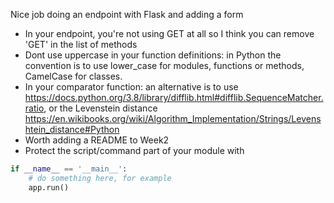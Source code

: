 Nice job doing an endpoint with Flask and adding a form

- In your endpoint, you're not using GET at all so I think you can remove 'GET' in the list of methods
- Dont use uppercase in your function definitions: in Python the convention is to use lower_case for modules, functions or methods, CamelCase for classes. 
- In your comparator function: an alternative is to use https://docs.python.org/3.8/library/difflib.html#difflib.SequenceMatcher.ratio, or the Levenstein distance https://en.wikibooks.org/wiki/Algorithm_Implementation/Strings/Levenshtein_distance#Python
- Worth adding a README to Week2
- Protect the script/command part of your module with 

```python
if __name__ == '__main__':
    # do something here, for example
    app.run()
```
